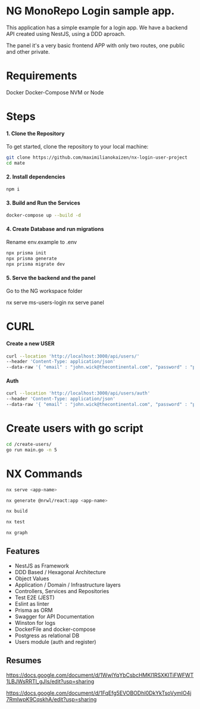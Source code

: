 
# NG MonoRepo Login sample app.

This application has a simple example for a login app.
We have a backend API created using NestJS, using a DDD aproach.

The panel it's a very basic frontend APP with only two routes, one public and other private.

# Requirements

Docker
Docker-Compose
NVM or Node 

# Steps

#### 1. Clone the Repository

To get started, clone the repository to your local machine:

```bash
git clone https://github.com/maximilianokaizen/nx-login-user-project
cd mate
```

#### 2. Install dependencies
```bash
npm i 
```

#### 3. Build and Run the Services

```bash
docker-compose up --build -d
```

#### 4. Create Database and run migrations

Rename env.example to .env

```bash
npx prisma init
npx prisma generate 
npx prisma migrate dev
```

#### 5. Serve the backend and the panel

Go to the NG workspace folder

nx serve ms-users-login
nx serve panel

# CURL

#### Create a new USER

```bash
curl --location 'http://localhost:3000/api/users/'
--header 'Content-Type: application/json'
--data-raw '{ "email" : "john.wick@thecontinental.com", "password" : "password", "name" : "John", "lastName" : "Wick" }'
```
#### Auth

```bash
curl --location 'http://localhost:3000/api/users/auth'
--header 'Content-Type: application/json'
--data-raw '{ "email" : "john.wick@thecontinental.com", "password" : "password" }'
```

# Create users with go script

```bash
cd /create-users/
go run main.go -n 5 
```

# NX Commands

```bash
nx serve <app-name>
```
```bash
nx generate @nrwl/react:app <app-name>
```
```bash
nx build
```
```bash
nx test
```
```bash
nx graph
```

## Features
- NestJS as Framework
- DDD Based / Hexagonal Architecture
- Object Values
- Application / Domain / Infrastructure layers
- Controllers, Services and Repositories
- Test E2E (JEST)
- Eslint as linter
- Prisma as ORM
- Swagger for API Documentation
- Winston for logs
- DockerFile and docker-compose
- Postgress as relational DB 
- Users module (auth and register)

## Resumes

https://docs.google.com/document/d/1WwlYqYbCsbcHMKl1RSXKITiFWFWT1LBJWsRRTI_gJIs/edit?usp=sharing

https://docs.google.com/document/d/1FqEfg5EVOBODhI0DkYkTsoVymIO4j7RmIwpK9CqskhA/edit?usp=sharing



